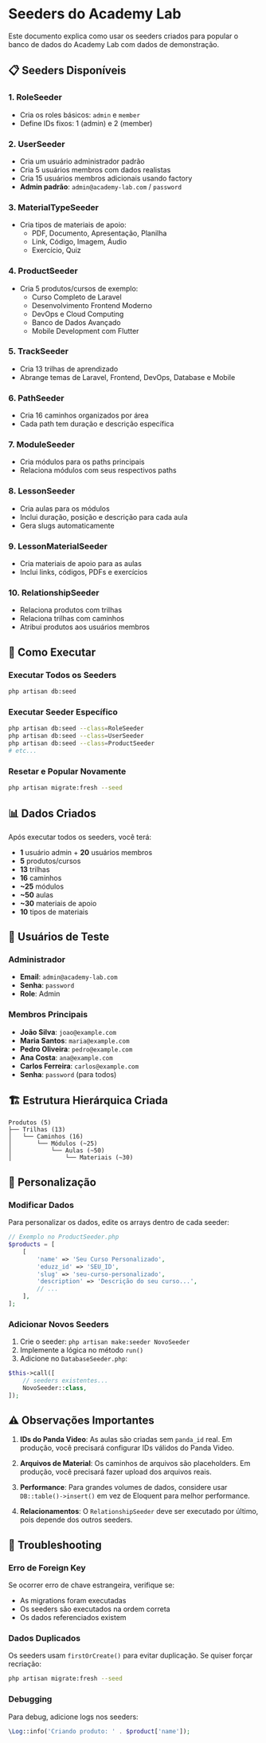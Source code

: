 # Seeders do Academy Lab

Este documento explica como usar os seeders criados para popular o banco de dados do Academy Lab com dados de demonstração.

## 📋 Seeders Disponíveis

### 1. **RoleSeeder**
- Cria os roles básicos: `admin` e `member`
- Define IDs fixos: 1 (admin) e 2 (member)

### 2. **UserSeeder**
- Cria um usuário administrador padrão
- Cria 5 usuários membros com dados realistas
- Cria 15 usuários membros adicionais usando factory
- **Admin padrão**: `admin@academy-lab.com` / `password`

### 3. **MaterialTypeSeeder**
- Cria tipos de materiais de apoio:
  - PDF, Documento, Apresentação, Planilha
  - Link, Código, Imagem, Áudio
  - Exercício, Quiz

### 4. **ProductSeeder**
- Cria 5 produtos/cursos de exemplo:
  - Curso Completo de Laravel
  - Desenvolvimento Frontend Moderno
  - DevOps e Cloud Computing
  - Banco de Dados Avançado
  - Mobile Development com Flutter

### 5. **TrackSeeder**
- Cria 13 trilhas de aprendizado
- Abrange temas de Laravel, Frontend, DevOps, Database e Mobile

### 6. **PathSeeder**
- Cria 16 caminhos organizados por área
- Cada path tem duração e descrição específica

### 7. **ModuleSeeder**
- Cria módulos para os paths principais
- Relaciona módulos com seus respectivos paths

### 8. **LessonSeeder**
- Cria aulas para os módulos
- Inclui duração, posição e descrição para cada aula
- Gera slugs automaticamente

### 9. **LessonMaterialSeeder**
- Cria materiais de apoio para as aulas
- Inclui links, códigos, PDFs e exercícios

### 10. **RelationshipSeeder**
- Relaciona produtos com trilhas
- Relaciona trilhas com caminhos
- Atribui produtos aos usuários membros

## 🚀 Como Executar

### Executar Todos os Seeders
```bash
php artisan db:seed
```

### Executar Seeder Específico
```bash
php artisan db:seed --class=RoleSeeder
php artisan db:seed --class=UserSeeder
php artisan db:seed --class=ProductSeeder
# etc...
```

### Resetar e Popular Novamente
```bash
php artisan migrate:fresh --seed
```

## 📊 Dados Criados

Após executar todos os seeders, você terá:

- **1** usuário admin + **20** usuários membros
- **5** produtos/cursos
- **13** trilhas
- **16** caminhos
- **~25** módulos
- **~50** aulas
- **~30** materiais de apoio
- **10** tipos de materiais

## 👤 Usuários de Teste

### Administrador
- **Email**: `admin@academy-lab.com`
- **Senha**: `password`
- **Role**: Admin

### Membros Principais
- **João Silva**: `joao@example.com`
- **Maria Santos**: `maria@example.com`
- **Pedro Oliveira**: `pedro@example.com`
- **Ana Costa**: `ana@example.com`
- **Carlos Ferreira**: `carlos@example.com`
- **Senha**: `password` (para todos)

## 🏗️ Estrutura Hierárquica Criada

```
Produtos (5)
├── Trilhas (13)
│   └── Caminhos (16)
│       └── Módulos (~25)
│           └── Aulas (~50)
│               └── Materiais (~30)
```

## 📝 Personalização

### Modificar Dados
Para personalizar os dados, edite os arrays dentro de cada seeder:

```php
// Exemplo no ProductSeeder.php
$products = [
    [
        'name' => 'Seu Curso Personalizado',
        'eduzz_id' => 'SEU_ID',
        'slug' => 'seu-curso-personalizado',
        'description' => 'Descrição do seu curso...',
        // ...
    ],
];
```

### Adicionar Novos Seeders
1. Crie o seeder: `php artisan make:seeder NovoSeeder`
2. Implemente a lógica no método `run()`
3. Adicione no `DatabaseSeeder.php`:

```php
$this->call([
    // seeders existentes...
    NovoSeeder::class,
]);
```

## ⚠️ Observações Importantes

1. **IDs do Panda Video**: As aulas são criadas sem `panda_id` real. Em produção, você precisará configurar IDs válidos do Panda Video.

2. **Arquivos de Material**: Os caminhos de arquivos são placeholders. Em produção, você precisará fazer upload dos arquivos reais.

3. **Performance**: Para grandes volumes de dados, considere usar `DB::table()->insert()` em vez de Eloquent para melhor performance.

4. **Relacionamentos**: O `RelationshipSeeder` deve ser executado por último, pois depende dos outros seeders.

## 🔧 Troubleshooting

### Erro de Foreign Key
Se ocorrer erro de chave estrangeira, verifique se:
- As migrations foram executadas
- Os seeders são executados na ordem correta
- Os dados referenciados existem

### Dados Duplicados
Os seeders usam `firstOrCreate()` para evitar duplicação. Se quiser forçar recriação:
```bash
php artisan migrate:fresh --seed
```

### Debugging
Para debug, adicione logs nos seeders:
```php
\Log::info('Criando produto: ' . $product['name']);
```
